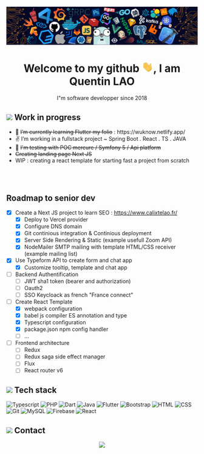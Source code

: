 <p align="center"><img src="https://raw.githubusercontent.com/KevinPatel04/KevinPatel04/master/header.png"></p>

<h1 align="center">Welcome to my github <img src="https://raw.githubusercontent.com/KevinPatel04/KevinPatel04/master/Hi.gif" width="30px">, I am Quentin LAO </h1>

<p align="center" width="150px"> I"m software developper since 2018</p>

<h2><img src="https://media.giphy.com/media/VdoIFLsMIlwzfKD520/giphy.gif" height="20"> Work in progress</h2>
<ul>
<li>🌱 <strike>I’m currently learning Flutter my folio</strike> : https://wuknow.netlify.app/</li>
<li>✌  I’m working in a fullstack project ~ Spring Boot . React . TS . JAVA</li>
<li>🐼 <strike>I'm testing with POC mercure / Symfony 5 / Api platform</u></strike>
<li> <strike>Creating landing page Next JS </strike></li>
<li> WIP : creating a react template for starting fast a project from scratch</li>
</ul>
<br></br>

## Roadmap to senior dev
- [x] Create a Next JS project to learn SEO : https://www.calixtelao.fr/
  - [x] Deploy to Vercel provider
  - [x] Configure DNS domain
  - [x] Git continious integration & Continious deployment 
  - [x] Server Side Rendering & Static (example usefull Zoom API)
  - [x] NodeMailer SMTP mailing with template HTML/CSS receiver (example mailing list)
- [x] Use Typeform API to create form and chat app 
  - [x] Customize tooltip, template and chat app 
- [ ] Backend Authentification
    - [ ] JWT sha1 token (bearer and authorization)
    - [ ] Oauth2
    - [ ] SSO Keycloack as french "France connect"
- [ ] Create React Template
    - [x] webpack configuration
    - [x] babel js compiler ES annotation and type
    - [x] Typescript configuration
    - [x] package.json npm config handler
    - [ ] ... 
- [ ] Frontend architecture
   - [ ] Redux
   - [ ] Redux saga side effect manager
   - [ ] Flux
   - [ ] React router v6

<h2><img src="https://image.flaticon.com/icons/png/512/4457/4457024.png" height="20"> Tech stack</h2>

![Typescript](https://img.shields.io/badge/-Typescript-05122A?style=flat&logo=typescript) ![PHP](https://img.shields.io/badge/-PHP-05122A?style=flat&logo=php&logoColor=777BB4) ![Dart](https://img.shields.io/badge/-Dart-05122A?style=flat&logo=dart&logoColor=1075C2)
![Java](https://img.shields.io/badge/-Java-05122A?style=flat&logo=Java&logoColor=FFA518) ![Flutter](https://img.shields.io/badge/-Flutter-05122A?style=flat&logo=flutter&logoColor=02569B) ![Bootstrap](https://img.shields.io/badge/-Bootstrap-05122A?style=flat&logo=bootstrap&logoColor=563D7C)
![HTML](https://img.shields.io/badge/-HTML-05122A?style=flat&logo=HTML5) ![CSS](https://img.shields.io/badge/-CSS-05122A?style=flat&logo=CSS3&logoColor=1572B6) ![Git](https://img.shields.io/badge/-Git-05122A?style=flat&logo=git)
![MySQL](https://img.shields.io/badge/-MySQL-05122A?style=flat&logo=mysql&logoColor=4479A1) ![Firebase](https://img.shields.io/badge/-Firebase-05122A?style=flat&logo=firebase&logoColor=FFCA28) ![React](https://img.shields.io/badge/-React-05122A?style=flat&logo=react&logoColor=blue)

<h2><img src="https://image.flaticon.com/icons/png/512/15/15895.png" height="20"> Contact</h2>

<p align="center">
<a href="https://linkedin.com/in/quentinlao"><img src="https://img.shields.io/badge/-Quentin%20LAO-0077B5?style=for-the-badge&logo=Linkedin&logoColor=white"/></a></p>

